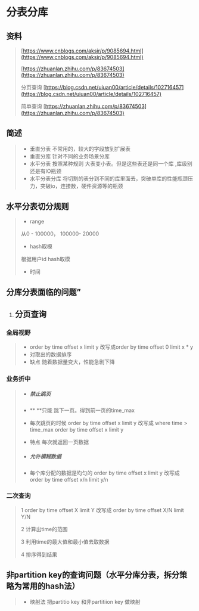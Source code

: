 # 分表分库

## 资料

> [https://www.cnblogs.com/aksir/p/9085694.html](https://www.cnblogs.com/aksir/p/9085694.html)
>
> [https://zhuanlan.zhihu.com/p/83674503](https://zhuanlan.zhihu.com/p/83674503)
>
> 分页查询  [https://blog.csdn.net/uiuan00/article/details/102716457](https://blog.csdn.net/uiuan00/article/details/102716457)
>
> 简单查询 [https://zhuanlan.zhihu.com/p/83674503](https://zhuanlan.zhihu.com/p/83674503)

## 简述

> * 垂直分表 不常用的，较大的字段放到扩展表
> * 垂直分库 针对不同的业务场景分库
> * 水平分表  按照某种规则 大表变小表。但是这些表还是同一个库 ,库级别还是有IO瓶颈
> * 水平分表分库 将切割的表分到不同的库里面去，突破单库的性能瓶颈压力，突破io，连接数，硬件资源等的瓶颈

## 水平分表切分规则

> * range 
>
> 从0 - 100000， 100000- 20000
>
> * hash取模
>
> 根据用户id hash取模
>
> * 时间

## 分库分表面临的问题”

1. ## 分页查询

### 全局视野

> * order by time offset x limit y 改写成order by time offset 0 limit x \* y
> * 对取出的数据排序
> * 缺点  随着数据量变大，性能急剧下降

### 业务折中

> * ##### **禁止跳页**
> * ** **只能 跳下一页。得到前一页的time\_max
>
> * 每次跳页的时候 order by time offset x limit y 改写成 where time &gt; time\_max order by time offset x limit y
>
> * 特点  每次就返回一页数据
>
> * ##### 允许模糊数据
> * 每个库分配的数据是均匀的 order by time offset x limit y 改写成 order by time offset x/n limit y/n

### 二次查询

> 1 order by time offset X limit Y 改写成 order by time offset X/N limit Y/N
>
> 2 计算出time的范围
>
> 3 利用time的最大值和最小值去取数据
>
> 4 排序得到结果

## **非partition key的查询问题（水平分库分表，拆分策略为常用的hash法）**

> * 映射法  把partitio key 和非partitiion key 做映射



